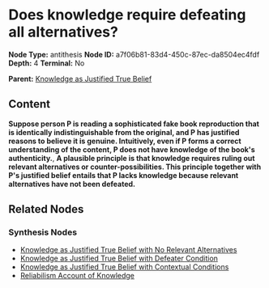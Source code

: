 # Does knowledge require defeating all alternatives?

**Node Type:** antithesis
**Node ID:** a7f06b81-83d4-450c-87ec-da8504ec4fdf
**Depth:** 4
**Terminal:** No

**Parent:** [Knowledge as Justified True Belief](knowledge-as-justified-true-belief-synthesis-82d03a42-3a09-47a8-b7e5-4ed04e6208fc.md)

## Content

**Suppose person P is reading a sophisticated fake book reproduction that is identically indistinguishable from the original, and P has justified reasons to believe it is genuine. Intuitively, even if P forms a correct understanding of the content, P does not have knowledge of the book's authenticity.**, **A plausible principle is that knowledge requires ruling out relevant alternatives or counter-possibilities. This principle together with P's justified belief entails that P lacks knowledge because relevant alternatives have not been defeated.**

## Related Nodes

### Synthesis Nodes

- [Knowledge as Justified True Belief with No Relevant Alternatives](knowledge-as-justified-true-belief-with-no-relevant-alternatives-synthesis-a0f4795d-49cc-4390-8d46-918259a47e50.md)
- [Knowledge as Justified True Belief with Defeater Condition](knowledge-as-justified-true-belief-with-defeater-condition-synthesis-c7498e36-6a6f-40e7-ad00-7a666eb33481.md)
- [Knowledge as Justified True Belief with Contextual Conditions](knowledge-as-justified-true-belief-with-contextual-conditions-synthesis-87b12849-b348-4ec0-8198-bccc812edaef.md)
- [Reliabilism Account of Knowledge](reliabilism-account-of-knowledge-synthesis-07d1745b-f879-4c67-87b6-1b8dd8a724a1.md)
